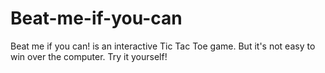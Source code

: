 # Beat-me-if-you-can
Beat me if you can! is an interactive Tic Tac Toe game. But it's not easy to win over the computer. Try it yourself!
